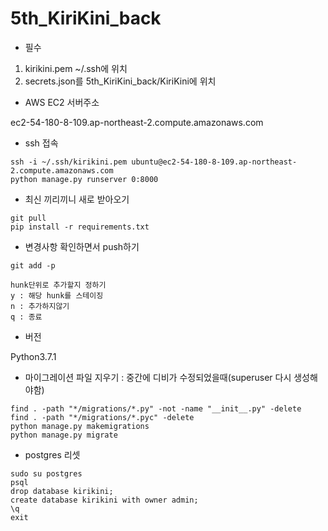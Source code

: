 # 5th_KiriKini_back

- 필수

1. kirikini.pem ~/.ssh에 위치
2. secrets.json를 5th_KiriKini_back/KiriKini에 위치

- AWS EC2 서버주소

ec2-54-180-8-109.ap-northeast-2.compute.amazonaws.com

- ssh 접속

```
ssh -i ~/.ssh/kirikini.pem ubuntu@ec2-54-180-8-109.ap-northeast-2.compute.amazonaws.com
python manage.py runserver 0:8000
```

- 최신 끼리끼니 새로 받아오기

```
git pull
pip install -r requirements.txt
```

- 변경사항 확인하면서 push하기
```
git add -p

hunk단위로 추가할지 정하기
y : 해당 hunk를 스테이징
n : 추가하지않기
q : 종료
```

- 버전

Python3.7.1

- 마이그레이션 파일 지우기 : 중간에 디비가 수정되었을때(superuser 다시 생성해야함)

```
find . -path "*/migrations/*.py" -not -name "__init__.py" -delete
find . -path "*/migrations/*.pyc" -delete
python manage.py makemigrations
python manage.py migrate
```

- postgres 리셋

```
sudo su postgres
psql
drop database kirikini;
create database kirikini with owner admin;
\q
exit
```
